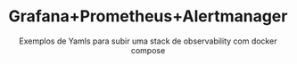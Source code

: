 <h1 align="center">Grafana+Prometheus+Alertmanager</h1>
<p align="center">Exemplos de Yamls para subir uma stack de observability com docker compose</p>
